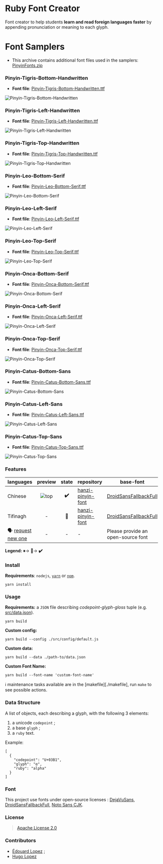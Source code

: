 

# Ruby Font Creator

Font creator to help students **learn and read foreign languages faster** by appending pronunciation or meaning to each glyph.

# Font Samplers

- This archive contains additional font files used in the samplers: [PinyinFonts.zip](https://github.com/catusf/ruby-font-creator/releases/download/v1.0/PinyinFonts.zip)


### Pinyin-Tigris-Bottom-Handwritten
- **Font file**: [Pinyin-Tigris-Bottom-Handwritten.ttf](output/Pinyin-Tigris-Bottom-Handwritten.ttf)

![Pinyin-Tigris-Bottom-Handwritten](output/Pinyin-Tigris-Bottom-Handwritten.png)

### Pinyin-Tigris-Left-Handwritten
- **Font file**: [Pinyin-Tigris-Left-Handwritten.ttf](output/Pinyin-Tigris-Left-Handwritten.ttf)

![Pinyin-Tigris-Left-Handwritten](output/Pinyin-Tigris-Left-Handwritten.png)

### Pinyin-Tigris-Top-Handwritten
- **Font file**: [Pinyin-Tigris-Top-Handwritten.ttf](output/Pinyin-Tigris-Top-Handwritten.ttf)

![Pinyin-Tigris-Top-Handwritten](output/Pinyin-Tigris-Top-Handwritten.png)

### Pinyin-Leo-Bottom-Serif
- **Font file**: [Pinyin-Leo-Bottom-Serif.ttf](output/Pinyin-Leo-Bottom-Serif.ttf)

![Pinyin-Leo-Bottom-Serif](output/Pinyin-Leo-Bottom-Serif.png)

### Pinyin-Leo-Left-Serif
- **Font file**: [Pinyin-Leo-Left-Serif.ttf](output/Pinyin-Leo-Left-Serif.ttf)

![Pinyin-Leo-Left-Serif](output/Pinyin-Leo-Left-Serif.png)

### Pinyin-Leo-Top-Serif
- **Font file**: [Pinyin-Leo-Top-Serif.ttf](output/Pinyin-Leo-Top-Serif.ttf)

![Pinyin-Leo-Top-Serif](output/Pinyin-Leo-Top-Serif.png)

### Pinyin-Onca-Bottom-Serif
- **Font file**: [Pinyin-Onca-Bottom-Serif.ttf](output/Pinyin-Onca-Bottom-Serif.ttf)

![Pinyin-Onca-Bottom-Serif](output/Pinyin-Onca-Bottom-Serif.png)

### Pinyin-Onca-Left-Serif
- **Font file**: [Pinyin-Onca-Left-Serif.ttf](output/Pinyin-Onca-Left-Serif.ttf)

![Pinyin-Onca-Left-Serif](output/Pinyin-Onca-Left-Serif.png)

### Pinyin-Onca-Top-Serif
- **Font file**: [Pinyin-Onca-Top-Serif.ttf](output/Pinyin-Onca-Top-Serif.ttf)

![Pinyin-Onca-Top-Serif](output/Pinyin-Onca-Top-Serif.png)

### Pinyin-Catus-Bottom-Sans
- **Font file**: [Pinyin-Catus-Bottom-Sans.ttf](output/Pinyin-Catus-Bottom-Sans.ttf)

![Pinyin-Catus-Bottom-Sans](output/Pinyin-Catus-Bottom-Sans.png)

### Pinyin-Catus-Left-Sans
- **Font file**: [Pinyin-Catus-Left-Sans.ttf](output/Pinyin-Catus-Left-Sans.ttf)

![Pinyin-Catus-Left-Sans](output/Pinyin-Catus-Left-Sans.png)

### Pinyin-Catus-Top-Sans
- **Font file**: [Pinyin-Catus-Top-Sans.ttf](output/Pinyin-Catus-Top-Sans.ttf)

![Pinyin-Catus-Top-Sans](output/Pinyin-Catus-Top-Sans.png)


### Features

| languages                                                                                |                 preview                  | state | repository                                                               | base-font                                                                                                                                                     |
| ---------------------------------------------------------------------------------------- | :--------------------------------------: | :---: | ------------------------------------------------------------------------ | ------------------------------------------------------------------------------------------------------------------------------------------------------------- |
| Chinese                                                                                  | ![top](resources/tpl/annotation-top.png) | **✔️** | [hanzi-pinyin-font](https://github.com/parlr/hanzi-pinyin-font/releases) | [DroidSansFallbackFull](https://github.com/parlr/platform_frameworks_base/blob/562c45cc841681ed80d4e94515b23c28eb60eae4/data/fonts/DroidSansFallbackFull.ttf) |
| Tifinagh                                                                                 |                    -                     | **🏃‍** | [hanzi-pinyin-font](https://github.com/parlr/tifinagh-font/releases)     | [DroidSansFallbackFull](https://github.com/parlr/platform_frameworks_base/blob/562c45cc841681ed80d4e94515b23c28eb60eae4/data/fonts/DroidSansFallbackFull.ttf) |
| :speaking_head: [request new one](https://github.com/parlr/ruby-font-creator/issues/new) |                    -                     |   -   | -                                                                        | Please provide an open-source font                                                                                                                            |

**Legend:**
**⏸**→
**🏃‍**→
**✔️**




### Install

**Requirements**:  `nodejs`, [`yarn`](http://yarnpkg.com/) or [`npm`](http://npmjs.org/).

	yarn install

### Usage

**Requirements:** a `JSON` file describing _codepoint_-_glyph_-_gloss_ tuple (e.g.  [src/data.json](src/data.json)).

	yarn build

**Custom config:**

	yarn build --config ./src/config/default.js

**Custom data:**

	yarn build --data ./path-to/data.json

**Custom Font Name:**

	yarn build --font-name 'custom-font-name'

:information_source: maintenance tasks available are in the [makefile][./makefile], run `make` to see possible actions.

### Data Structure

A list of objects, each describing a glyph, with the following 3 elements:

1. a unicode `codepoint` ;
1. a base `glyph` ;
1. a `ruby` text.

Example:

	[
	  {
	    "codepoint": "U+03B1",
	    "glyph": "α",
	    "ruby": "alpha"
	  }
	]

### Font

This project use fonts under open-source licenses :
[DejaVuSans](https://github.com/TFTFonts/DejaVuSans),
[DroidSansFallbackFull](https://github.com/parlr/platform_frameworks_base/blob/562c45cc841681ed80d4e94515b23c28eb60eae4/data/fonts/DroidSansFallbackFull.ttf),
[Noto Sans CJK](https://github.com/nodebox/opentype.js/issues/273).


### License

> [Apache License 2.0](http://choosealicense.com/licenses/apache-2.0/)

### Contributors

* [Édouard Lopez](https://github.com/edouard-lopez/) ;
* [Hugo Lopez](https://github.com/hugolpz)
